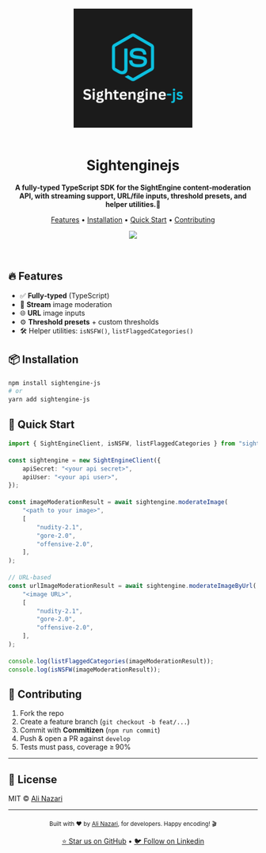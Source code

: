 <div align="center">
  <br>
  <img src="assets/sightengine.png" alt="Sightenginejs" width="240" height="240">
  <br>
  <br>

  <h1>Sightenginejs</h1>

  <p>
    <strong>A fully‑typed TypeScript SDK for the SightEngine content‑moderation API, with streaming support, URL/file inputs, threshold presets, and helper utilities.🧬
</strong>
  </p>

  <p>
    <a href="#-features">Features</a> •
    <a href="#-installation">Installation</a> •
    <a href="#-quick-start">Quick Start</a> •
    <a href="#-contributing">Contributing</a>
  </p>

  <p>
    <a href="https://github.com/Silent-Watcher/sightenginejs/blob/master/LICENSE">
      <img src="https://img.shields.io/github/license/Silent-Watcher/sightenginejs?color=#2fb64e"license">
    </a>
  </p>
</div>

<br>

## 🔥 Features

- ✅ **Fully‑typed** (TypeScript)
- 📡 **Stream** image moderation
- 🌐 **URL** image inputs
- ⚙️ **Threshold presets** + custom thresholds
- 🛠️ Helper utilities: `isNSFW()`, `listFlaggedCategories()`

## 📦 Installation

```bash
npm install sightengine-js
# or
yarn add sightengine-js
```


## 🚀 Quick Start

```ts
import { SightEngineClient, isNSFW, listFlaggedCategories } from "sightengine-js";

const sightengine = new SightEngineClient({
	apiSecret: "<your api secret>",
	apiUser: "<your api user>",
});

const imageModerationResult = await sightengine.moderateImage(
	"<path to your image>",
	[
		"nudity-2.1",
		"gore-2.0",
		"offensive-2.0",
	],
);

// URL-based
const urlImageModerationResult = await sightengine.moderateImageByUrl(
	"<image URL>",
	[
		"nudity-2.1",
		"gore-2.0",
		"offensive-2.0",
	],
);

console.log(listFlaggedCategories(imageModerationResult));
console.log(isNSFW(imageModerationResult));

```


## 🤝 Contributing

1. Fork the repo
2. Create a feature branch (`git checkout -b feat/...`)
3. Commit with **Commitizen** (`npm run commit`)
4. Push & open a PR against `develop`
5. Tests must pass, coverage ≥ 90%

---

## 📜 License

MIT © [Ali Nazari](https://github.com/Silent-Watcher)


---

<div align="center">
  <p>
    <sub>Built with ❤️ by <a href="https://github.com/Silent-Watcher" target="_blank">Ali Nazari</a>, for developers. Happy encoding! 🎬</sub>
  </p>
  <p>
    <a href="https://github.com/Silent-Watcher/sightenginejs">⭐ Star us on GitHub</a> •
    <a href="https://www.linkedin.com/in/alitte/">🐦 Follow on Linkedin</a>
  </p>
</div>
